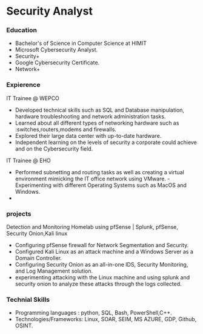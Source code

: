 # Security Analyst

### Education
- Bachelor's of Science in Computer Science at HIMIT
- Microsoft Cybersecurity Analyst.
- Security+
- Google Cybersecurity Certificate.
- Network+

### Expierence 
IT Trainee @ WEPCO
- Developed technical skills such as SQL and Database manipulation, hardware troubleshooting and network
administration tasks.
- Learned about all different types of networking hardware such as :switches,routers,modems and firewalls.
- Explored their large data center with up-to-date hardware.
- Independent learning on the levels of security a corporate could achieve and on the Cybersecurity field.
  
IT Trainee @ EHO
- Performed subnetting and routing tasks as well as creating a virtual environment mimicking the IT office network using
VMware.
-Experimenting with different Operating Systems such as MacOS and Windows.
-

### projects 
Detection and Monitoring Homelab using pfSense | Splunk, pfSense, Security Onion,Kali linux
- Configuring pfSense firewall for Network Segmentation and Security.
- Configured Kali Linux as an attack machine and a Windows Server as a Domain Controller.
- Configuring Security Onion as an all-in-one IDS, Security Monitoring, and Log Management solution.
- experimenting attacking with the Linux machine and using splunk and security onion to analyze these attacks through
the logs collected.

### Technial Skills
- Programming languages : python, SQL, Bash, PowerShell,C++.
- Technologies/Frameworks: Linux, SOAR, SEIM, MS AZURE, GDP, Github, OSINT.

